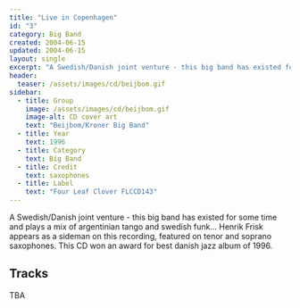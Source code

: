 ```yaml
---
title: "Live in Copenhagen"
id: "3"
category: Big Band
created: 2004-06-15
updated: 2004-06-15
layout: single
excerpt: "A Swedish/Danish joint venture - this big band has existed for some time and plays a mix of argentinian tango and swedish funk."
header: 
  teaser: /assets/images/cd/beijbom.gif
sidebar:
  - title: Group
    image: /assets/images/cd/beijbom.gif
    image-alt: CD cover art
    text: "Beijbom/Kroner Big Band"
  - title: Year
    text: 1996
  - title: Category
    text: Big Band
  - title: Credit
    text: saxophones
  - title: Label
    text: "Four Leaf Clover FLCCD143"
---
```


A Swedish/Danish joint venture - this big band has existed for some time and plays a mix of argentinian tango and swedish funk... Henrik Frisk appears as a sideman on this recording, featured on tenor and soprano saxophones. This CD won an award for best danish jazz album of 1996.
<h2>Tracks</h2>
TBA

